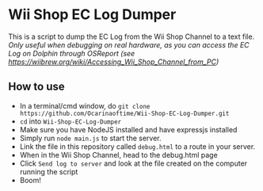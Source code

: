 # Wii Shop EC Log Dumper
This is a script to dump the EC Log from the Wii Shop Channel to a text file.<br>
*Only useful when debugging on real hardware, as you can access the EC Log on Dolphin through OSReport (see https://wiibrew.org/wiki/Accessing_Wii_Shop_Channel_from_PC)*
## How to use
* In a terminal/cmd window, do `git clone https://github.com/Ocarinaoftime/Wii-Shop-EC-Log-Dumper.git`
* `cd` into `Wii-Shop-EC-Log-Dumper`
* Make sure you have NodeJS installed and have expressjs installed
* Simply run `node main.js` to start the server.
* Link the file in this repository called `debug.html` to a route in your server.
* When in the Wii Shop Channel, head to the debug.html page
* Click `Send log to server` and look at the file created on the computer running the script
* Boom!
